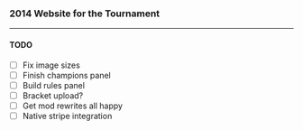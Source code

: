### 2014 Website for the Tournament
---

#### TODO

- [ ] Fix image sizes
- [ ] Finish champions panel
- [ ] Build rules panel
- [ ] Bracket upload?
- [ ] Get mod rewrites all happy
- [ ] Native stripe integration

